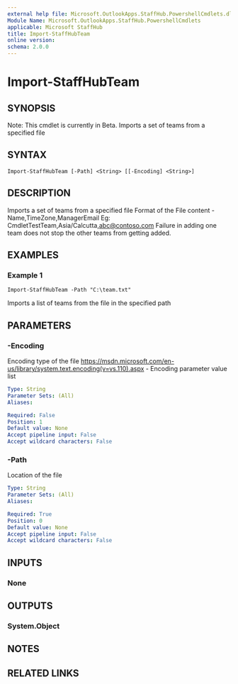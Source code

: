 ```yaml
---
external help file: Microsoft.OutlookApps.StaffHub.PowershellCmdlets.dll-Help.xml
Module Name: Microsoft.OutlookApps.StaffHub.PowershellCmdlets
applicable: Microsoft StaffHub
title: Import-StaffHubTeam
online version: 
schema: 2.0.0
---
```


# Import-StaffHubTeam

## SYNOPSIS
Note: This cmdlet is currently in Beta.
Imports a set of teams from a specified file

## SYNTAX

```
Import-StaffHubTeam [-Path] <String> [[-Encoding] <String>]
```

## DESCRIPTION
Imports a set of teams from a specified file
Format of the File content - Name,TimeZone,ManagerEmail
Eg: CmdletTestTeam,Asia/Calcutta,abc@contoso.com
Failure in adding one team does not stop the other teams from getting added.

## EXAMPLES

### Example 1
```
Import-StaffHubTeam -Path "C:\team.txt"
```

Imports a list of teams from the file in the specified path

## PARAMETERS

### -Encoding
Encoding type of the file
https://msdn.microsoft.com/en-us/library/system.text.encoding(v=vs.110).aspx - Encoding parameter value list

```yaml
Type: String
Parameter Sets: (All)
Aliases: 

Required: False
Position: 1
Default value: None
Accept pipeline input: False
Accept wildcard characters: False
```

### -Path
Location of the file

```yaml
Type: String
Parameter Sets: (All)
Aliases: 

Required: True
Position: 0
Default value: None
Accept pipeline input: False
Accept wildcard characters: False
```

## INPUTS

### None


## OUTPUTS

### System.Object

## NOTES

## RELATED LINKS

